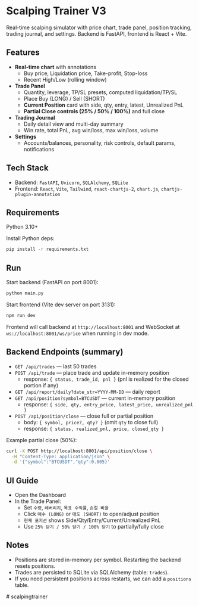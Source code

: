 # Scalping Trainer V3

Real-time scalping simulator with price chart, trade panel, position tracking, trading journal, and settings. Backend is FastAPI, frontend is React + Vite.

## Features

- **Real-time chart** with annotations
  - Buy price, Liquidation price, Take-profit, Stop-loss
  - Recent High/Low (rolling window)
- **Trade Panel**
  - Quantity, leverage, TP/SL presets, computed liquidation/TP/SL
  - Place Buy (LONG) / Sell (SHORT)
  - **Current Position** card with side, qty, entry, latest, Unrealized PnL
  - **Partial Close controls (25% / 50% / 100%)** and full close
- **Trading Journal**
  - Daily detail view and multi-day summary
  - Win rate, total PnL, avg win/loss, max win/loss, volume
- **Settings**
  - Accounts/balances, personality, risk controls, default params, notifications
## Tech Stack

- Backend: `FastAPI`, `Uvicorn`, `SQLAlchemy`, `SQLite`
- Frontend: `React`, `Vite`, `Tailwind`, `react-chartjs-2`, `chart.js`, `chartjs-plugin-annotation`

## Requirements

Python 3.10+

Install Python deps:

```bash
pip install -r requirements.txt
```

## Run

Start backend (FastAPI on port 8001):

```bash
python main.py
```

Start frontend (Vite dev server on port 3131):

```bash
npm run dev
```

Frontend will call backend at `http://localhost:8001` and WebSocket at `ws://localhost:8001/ws/price` when running in dev mode.

## Backend Endpoints (summary)

- `GET /api/trades` — last 50 trades
- `POST /api/trade` — place trade and update in-memory position
  - response: `{ status, trade_id, pnl }` (pnl is realized for the closed portion if any)
- `GET /api/report/daily?date_str=YYYY-MM-DD` — daily report
- `GET /api/position?symbol=BTCUSDT` — current in-memory position
  - response: `{ side, qty, entry_price, latest_price, unrealized_pnl }`
- `POST /api/position/close` — close full or partial position
  - body: `{ symbol, price?, qty? }` (omit `qty` to close full)
  - response: `{ status, realized_pnl, price, closed_qty }`

Example partial close (50%):
```bash
curl -X POST http://localhost:8001/api/position/close \
  -H "Content-Type: application/json" \
  -d '{"symbol":"BTCUSDT","qty":0.005}'
```

## UI Guide

- Open the Dashboard
- In the Trade Panel:
  - Set `수량`, `레버리지`, `목표 수익률`, `손절 비율`
  - Click `매수 (LONG)` or `매도 (SHORT)` to open/adjust position
  - `현재 포지션` shows Side/Qty/Entry/Current/Unrealized PnL
  - Use `25% 닫기 / 50% 닫기 / 100% 닫기` to partially/fully close

## Notes

- Positions are stored in-memory per symbol. Restarting the backend resets positions.
- Trades are persisted to SQLite via SQLAlchemy (table: `trades`).
- If you need persistent positions across restarts, we can add a `positions` table.

#   s c a l p i n g t r a i n e r  
 